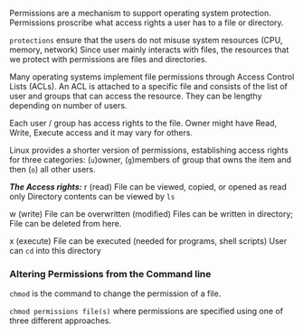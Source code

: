 
Permissions are a mechanism to support operating system protection.
Permissions proscribe what access rights a user has to a file or directory.

`protections` ensure that the users do not misuse system resources (CPU, memory, network)
Since user mainly interacts with files, the resources that we protect with permissions are files and directories.

Many operating systems implement file permissions through Access Control Lists (ACLs).
An ACL is attached to a specific file and consists of the list of user and groups that can access the resource. They can be lengthy depending on number of users.

Each user / group has access rights to the file.
Owner might have Read, Write, Execute access and it may vary for others.

Linux provides a shorter version of permissions, establishing access rights for three categories:
(`u`)owner,  (`g`)members of group that owns the item and then (`o`) all other users.


***The Access rights:***
r (read)  File can be viewed, copied, or opened as read only
	Directory contents can be viewed by `ls`

w (write) File can be overwritten (modified)
	Files can be written in directory; File can be deleted from here.

x (execute) File can be executed (needed for programs, shell scripts)
	User can `cd` into this directory



### Altering Permissions from the Command line

`chmod` is the command to change the permission of a file.

`chmod permissions file(s)` where permissions are specified using one of three different approaches.